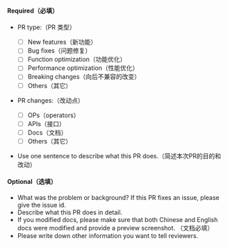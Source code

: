 ﻿#### Required（必填）
- PR type:（PR 类型）
  - [ ] New features（新功能）
  - [ ] Bug fixes（问题修复）
  - [ ] Function optimization（功能优化）
  - [ ] Performance optimization（性能优化）
  - [ ] Breaking changes（向后不兼容的改变）
  - [ ] Others（其它）

- PR changes:（改动点）

  - [ ] OPs（operators）
  - [ ] APIs（接口）
  - [ ] Docs（文档）
  - [ ] Others（其它）

- Use one sentence to describe what this PR does.（简述本次PR的目的和改动）

#### Optional（选填）

- What was the problem or background? If this PR fixes an issue, please give the issue id.
  <!-- DESCRIBE THE BUG OR REQUIREMENT HERE. eg. #2020（格式为 #Issue编号）-->
- Describe what this PR does in detail.
- If you modified docs, please make sure that both Chinese and English docs were modified and provide a preview screenshot. （文档必填）
   <!-- ADD SCREENSHOT HERE IF APPLICABLE. -->
- Please write down other information you want to tell reviewers.
